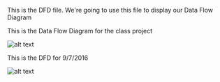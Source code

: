This is the DFD file. We're going to use this file to display our Data Flow Diagram


This is the Data Flow Diagram for the class project




![alt text](https://cloud.githubusercontent.com/assets/21319727/18146132/c07d0b8a-6f93-11e6-82fc-9c2d6da4ded7.PNG)



This is the DFD for 9/7/2016

![alt text](https://cloud.githubusercontent.com/assets/21319727/18328932/eb1f5aa4-7516-11e6-8e5e-c3ea49aea799.PNG)
